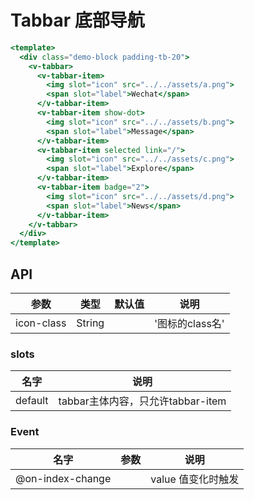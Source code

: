 # Tabbar 底部导航


```handlebars
<template>
  <div class="demo-block padding-tb-20">
    <v-tabbar>
      <v-tabbar-item>
        <img slot="icon" src="../../assets/a.png">
        <span slot="label">Wechat</span>
      </v-tabbar-item>
      <v-tabbar-item show-dot>
        <img slot="icon" src="../../assets/b.png">
        <span slot="label">Message</span>
      </v-tabbar-item>
      <v-tabbar-item selected link="/">
        <img slot="icon" src="../../assets/c.png">
        <span slot="label">Explore</span>
      </v-tabbar-item>
      <v-tabbar-item badge="2">
        <img slot="icon" src="../../assets/d.png">
        <span slot="label">News</span>
      </v-tabbar-item>
    </v-tabbar>
  </div>
</template>

```


## API

| 参数 | 类型 | 默认值 | 说明 |
| --- | --- | --- | --- |
| icon-class | String | | '图标的class名' | 

### slots
| 名字 | 说明 |
| --- | --- |
| default | tabbar主体内容，只允许tabbar-item |

### Event 
| 名字 | 参数 | 说明 |
| --- | --- | --- |
| @on-index-change |  | value 值变化时触发 |

